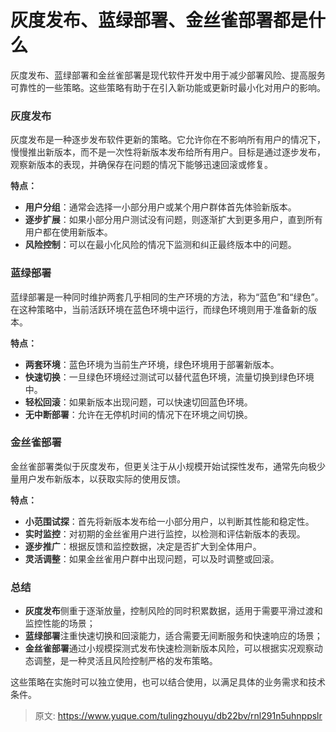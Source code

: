 # 灰度发布、蓝绿部署、金丝雀部署都是什么

<font style="color:rgba(0, 0, 0, 0.82);">灰度发布、蓝绿部署和金丝雀部署是现代软件开发中用于减少部署风险、提高服务可靠性的一些策略。这些策略有助于在引入新功能或更新时最小化对用户的影响。</font>

### <font style="color:rgba(0, 0, 0, 0.82);">灰度发布</font>
<font style="color:rgba(0, 0, 0, 0.82);">灰度发布是一种逐步发布软件更新的策略。它允许你在不影响所有用户的情况下，慢慢推出新版本，而不是一次性将新版本发布给所有用户。目标是通过逐步发布，观察新版本的表现，并确保存在问题的情况下能够迅速回滚或修复。</font>

**<font style="color:rgba(0, 0, 0, 0.82);">特点：</font>**

+ **<font style="color:rgba(0, 0, 0, 0.82);">用户分组</font>**<font style="color:rgba(0, 0, 0, 0.82);">：通常会选择一小部分用户或某个用户群体首先体验新版本。</font>
+ **<font style="color:rgba(0, 0, 0, 0.82);">逐步扩展</font>**<font style="color:rgba(0, 0, 0, 0.82);">：如果小部分用户测试没有问题，则逐渐扩大到更多用户，直到所有用户都在使用新版本。</font>
+ **<font style="color:rgba(0, 0, 0, 0.82);">风险控制</font>**<font style="color:rgba(0, 0, 0, 0.82);">：可以在最小化风险的情况下监测和纠正最终版本中的问题。</font>

### <font style="color:rgba(0, 0, 0, 0.82);">蓝绿部署</font>
<font style="color:rgba(0, 0, 0, 0.82);">蓝绿部署是一种同时维护两套几乎相同的生产环境的方法，称为“蓝色”和“绿色”。在这种策略中，当前活跃环境在蓝色环境中运行，而绿色环境则用于准备新的版本。</font>

**<font style="color:rgba(0, 0, 0, 0.82);">特点：</font>**

+ **<font style="color:rgba(0, 0, 0, 0.82);">两套环境</font>**<font style="color:rgba(0, 0, 0, 0.82);">：蓝色环境为当前生产环境，绿色环境用于部署新版本。</font>
+ **<font style="color:rgba(0, 0, 0, 0.82);">快速切换</font>**<font style="color:rgba(0, 0, 0, 0.82);">：一旦绿色环境经过测试可以替代蓝色环境，流量切换到绿色环境中。</font>
+ **<font style="color:rgba(0, 0, 0, 0.82);">轻松回滚</font>**<font style="color:rgba(0, 0, 0, 0.82);">：如果新版本出现问题，可以快速切回蓝色环境。</font>
+ **<font style="color:rgba(0, 0, 0, 0.82);">无中断部署</font>**<font style="color:rgba(0, 0, 0, 0.82);">：允许在无停机时间的情况下在环境之间切换。</font>

### <font style="color:rgba(0, 0, 0, 0.82);">金丝雀部署</font>
<font style="color:rgba(0, 0, 0, 0.82);">金丝雀部署类似于灰度发布，但更关注于从小规模开始试探性发布，通常先向极少量用户发布新版本，以获取实际的使用反馈。</font>

**<font style="color:rgba(0, 0, 0, 0.82);">特点：</font>**

+ **<font style="color:rgba(0, 0, 0, 0.82);">小范围试探</font>**<font style="color:rgba(0, 0, 0, 0.82);">：首先将新版本发布给一小部分用户，以判断其性能和稳定性。</font>
+ **<font style="color:rgba(0, 0, 0, 0.82);">实时监控</font>**<font style="color:rgba(0, 0, 0, 0.82);">：对初期的金丝雀用户进行监控，以检测和评估新版本的表现。</font>
+ **<font style="color:rgba(0, 0, 0, 0.82);">逐步推广</font>**<font style="color:rgba(0, 0, 0, 0.82);">：根据反馈和监控数据，决定是否扩大到全体用户。</font>
+ **<font style="color:rgba(0, 0, 0, 0.82);">灵活调整</font>**<font style="color:rgba(0, 0, 0, 0.82);">：如果金丝雀用户群中出现问题，可以及时调整或回滚。</font>

### <font style="color:rgba(0, 0, 0, 0.82);">总结</font>
+ **<font style="color:rgba(0, 0, 0, 0.82);">灰度发布</font>**<font style="color:rgba(0, 0, 0, 0.82);">侧重于逐渐放量，控制风险的同时积累数据，适用于需要平滑过渡和监控性能的场景；</font>
+ **<font style="color:rgba(0, 0, 0, 0.82);">蓝绿部署</font>**<font style="color:rgba(0, 0, 0, 0.82);">注重快速切换和回滚能力，适合需要无间断服务和快速响应的场景；</font>
+ **<font style="color:rgba(0, 0, 0, 0.82);">金丝雀部署</font>**<font style="color:rgba(0, 0, 0, 0.82);">通过小规模探测式发布快速检测新版本风险，可以根据实况观察动态调整，是一种灵活且风险控制严格的发布策略。</font>

<font style="color:rgba(0, 0, 0, 0.82);">这些策略在实施时可以独立使用，也可以结合使用，以满足具体的业务需求和技术条件。</font>



> 原文: <https://www.yuque.com/tulingzhouyu/db22bv/rnl291n5uhnppslr>